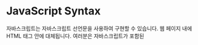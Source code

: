 # JavaScript Syntax
자바스크립트는 자바스크립트 선언문을 사용하여 구현할 수 있습니다. 웹 페이지 내에 <script> ... </script> HTML 태그 안에 대체됩니다. 여러분은 자바스크립트가 포함된 <script> 태그를 웹 페이지 내 어디에나 배치할 수 있지만 일반적으로는 <head> 태그 내에 두는 것을 추천합니다. <script> 태그는 브라우저 프로그램에게 이 태그 사이에 포함된 모든 텍스트를 스크립트로 해석하기 시작한다고 알려줍니다. 자바스크립트의 간단한 구문은 다음과 같습니다.
```html
<script>
   JavaScript code
</script>
```


스크립트 태그는 두 개의 중요한 속성을 가지고 있습니다.

* Language
	* 이 특성은 여러분이 사용하는 스크립트 언어가 무엇인지를 명시합니다. 일반적으로 이 값은 자바스크립트가 될 것입니다. 그러나 최신 버전의 HTML (및 그 후속인 XHTML)에서는 이 속성의 사용을 단계적으로 중단했습니다.
* Type
	* 이 속성은 현재 사용하는 스크립트 언어를 나타내는데 권장되며 해당 값은 'text/javascript'로 설정해야 합니다.

자바스크립트 세그먼트는 다음과 같습니다.
```html
<script language = "javascript" type = "text/javascript">
   JavaScript code
</script>
```


## Your First JavaScript Code
"Hello World"를 프린트하는 샘플 예제를 가져왔습니다. 예제에서는 자바스크립트 코드를 둘러싸고있는 HTML 주석을 추가했습니다. 자바스크립트를 지원하지 않는 브라우저에서 코드를 저장하기 위한 것입니다. 이 주석은 "-->" 으로 끝납니다. 여기서 ""은 자바스크립트에서 주석을 의미합니다. 브라우저가 HTML 주석의 끝을 자바스크립트 코드의 일부로 읽지 못하게 하기 위해 이를 추가합니다. 다음으로 HTML 문서에 문자열을 쓰는 document.write 함수가 호출됩니다. 
이 함수는 text, HTML 혹은 둘 다 작성하는 데 사용됩니다. 다음 코드를 보겠습니다.
```html
<html>
   <body>   
      <script language = "javascript" type = "text/javascript">
         <!--
            document.write("Hello World!")
         //-->
      </script>      
   </body>
</html>
```

이 코드의 결과는 다음과 같습니다.
`Hello World!`

## Whitespace and Line Breaks
자바스크립트는 자바스크립트 프로그램네 나타나는공백, 탭, 새 줄을 무시합니다. 여러분은 여러분의 프로그램에 자유롭게 공백, 탭 그리고 새 줄을 사용할 수 있습니다. 그리고 프로그램을 깔끔하고 일관성있게 포맷하고 들여쓰기 하여 코드를 쉽게 읽고 이해할 수 있습니다.

## Semicolons are Optional
자바스크립트에서 간단한 코드한 줄 에는 일반적으로 C, C++ 및 자바와 같이 세미콜론 문자가 따릅니다. 그러나 자바스크립트에서는 statement가 한 줄 씩 분리되어 있는 경우 세미콜론을 생략할 수 있습니다. 예를 들어 아래 코드는 세미콜론 없이 작성될 수 있습니다.
```html
<script language = "javascript" type = "text/javascript">
   <!--
      var1 = 10
      var2 = 20
   //-->
</script>
```

그렇지만 아래 처럼 하나의 줄에 작성할 때는 반드시 세미콜론을 사용해야 합니다.
```html
<script language = "javascript" type = "text/javascript">
   <!--
      var1 = 10; var2 = 20;
   //-->
</script>
```

**Note** - 세미콜론을 사용하는 것은 좋은 프로그래밍 습관입니다.

## Case Sensitivity
자바스크립트는 대소문자를 구분하는 언어입니다. 즉, 키워드, 변수, 함수이름 그리고 다른 기타 식별자 등은 반드시 항상 일정한 대문자로 입력해야 합니다.
그러므로 식별자 Time과 TIME은 자바스크립트 내에서 다른 의미를 가져다줄 수 있습니다.

**Note** - 자바스크립트에서 변수와 함수명을 작성할 때는 주의해야합니다.

## Comments in JavaScript
자바스크립트는 C와 C++ 스타일 주석을 지원합니다. 

*  와 해당 줄의 끝 사이의 텍스트는 주석으로 취급되고 자바스크립트에 의해 무시됩니다.
* _*와 *_ 사이에 있는 텍스트는 주석으로 취급됩니다. 이 형태는 여러 줄에 걸쳐 있을 수 있습니다.
* 또한 자바스크립트는 HTML 주석의 시작 시퀀스 <!-- 알고 있습니다. 자바스크립트에서는 이러한 것을  주석과 마찬가지로 한 줄의 주석으로 처리합니다.
* HTML 주석의 닫기 시퀀스 --> 는 자바스크립트가 모릅니다. 그러므로 반드시 --> 로 작성해야합니다.

### Example
다음 예제는 자바스크립트에서 주석을 사용하는 방법입니다.
```html
<script language = "javascript" type = "text/javascript">
   <!--
      // This is a comment. It is similar to comments in C++
   
      /*
      * This is a multi-line comment in JavaScript
      * It is very similar to comments in C Programming
      */
   //-->
</script>
```
